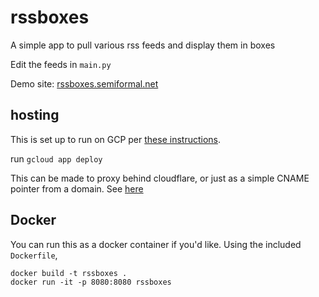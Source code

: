 # rssboxes

A simple app to pull various rss feeds and display them in boxes

Edit the feeds in `main.py`

Demo site: [rssboxes.semiformal.net](https://rssboxes.semiformal.net/)

## hosting

This is set up to run on GCP per [these instructions](https://cloud.google.com/appengine/docs/standard/python3/runtime).

run `gcloud app deploy`

This can be made to proxy behind cloudflare, or just as a simple CNAME pointer from a domain. See [here](https://gist.github.com/patmigliaccio/d559035e1aa7808705f689b20d7b3fd3)

## Docker

You can run this as a docker container if you'd like. Using the included `Dockerfile`,

```
docker build -t rssboxes .
docker run -it -p 8080:8080 rssboxes
```
